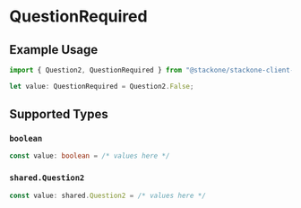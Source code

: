 # QuestionRequired

## Example Usage

```typescript
import { Question2, QuestionRequired } from "@stackone/stackone-client-ts/sdk/models/shared";

let value: QuestionRequired = Question2.False;
```

## Supported Types

### `boolean`

```typescript
const value: boolean = /* values here */
```

### `shared.Question2`

```typescript
const value: shared.Question2 = /* values here */
```

